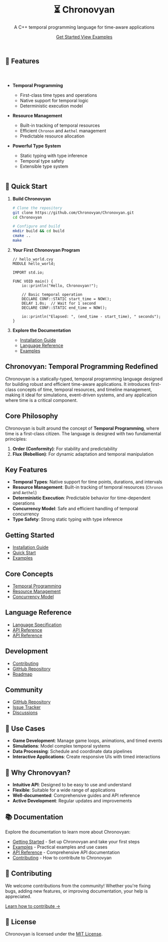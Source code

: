<div class="mdx-hero" style="text-align: center; margin: 2em 0 4em 0;">
    <h1>⏳ Chronovyan</h1>
    <p class="lead">A C++ temporal programming language for time-aware applications</p>
    <p>
        <a href="getting-started/installation/" class="md-button md-button--primary">
            Get Started
        </a>
        <a href="examples/" class="md-button">
            View Examples
        </a>
    </p>
</div>

## 🚀 Features

<div class="grid cards" style="display: grid; grid-template-columns: repeat(auto-fit, minmax(300px, 1fr)); gap: 1.5rem; margin: 2em 0;">

- **Temporal Programming**
  - First-class time types and operations
  - Native support for temporal logic
  - Deterministic execution model

- **Resource Management**
  - Built-in tracking of temporal resources
  - Efficient `Chronon` and `Aethel` management
  - Predictable resource allocation

- **Powerful Type System**
  - Static typing with type inference
  - Temporal type safety
  - Extensible type system

</div>

## 📖 Quick Start

1. **Build Chronovyan**
   ```bash
   # Clone the repository
   git clone https://github.com/Chronovyan/Chronovyan.git
   cd Chronovyan
   
   # Configure and build
   mkdir build && cd build
   cmake ..
   make
   ```

2. **Your First Chronovyan Program**
   ```chronovyan
   // hello_world.cvy
   MODULE hello_world;
   
   IMPORT std.io;
   
   FUNC VOID main() {
       io::println("Hello, Chronovyan!");
       
       // Basic temporal operation
       DECLARE CONF::STATIC start_time = NOW();
       DELAY 1.0s;  // Wait for 1 second
       DECLARE CONF::STATIC end_time = NOW();
       
       io::println("Elapsed: ", (end_time - start_time), " seconds");
   }
   ```

3. **Explore the Documentation**
   - [Installation Guide](getting-started/installation.md)
   - [Language Reference](reference/language_specification.md)
   - [Examples](examples/index.md)

## Chronovyan: Temporal Programming Redefined

Chronovyan is a statically-typed, temporal programming language designed for building robust and efficient time-aware applications. It introduces first-class concepts of time, temporal resources, and timeline management, making it ideal for simulations, event-driven systems, and any application where time is a critical component.

## Core Philosophy

Chronovyan is built around the concept of **Temporal Programming**, where time is a first-class citizen. The language is designed with two fundamental principles:

1. **Order (Conformity)**: For stability and predictability
2. **Flux (Rebellion)**: For dynamic adaptation and temporal manipulation

## Key Features

- **Temporal Types**: Native support for time points, durations, and intervals
- **Resource Management**: Built-in tracking of temporal resources (`Chronon` and `Aethel`)
- **Deterministic Execution**: Predictable behavior for time-dependent operations
- **Concurrency Model**: Safe and efficient handling of temporal concurrency
- **Type Safety**: Strong static typing with type inference

## Getting Started

- [Installation Guide](getting-started/installation.md)
- [Quick Start](getting-started/quickstart.md)
- [Examples](examples.md)

## Core Concepts

- [Temporal Programming](concepts/temporal_programming.md)
- [Resource Management](concepts/resource_management.md)
- [Concurrency Model](concepts/concurrency.md)

## Language Reference

- [Language Specification](reference/language_specification.md)
- [API Reference](reference/api_reference.md)
- [API Reference](reference/api_reference.md)

## Development

- [Contributing](CONTRIBUTING.md)
- [GitHub Repository](https://github.com/Chronovyan/Chronovyan.github.io)
- [Roadmap](https://github.com/Chronovyan/Chronovyan.github.io/blob/main/ROADMAP.md)

## Community

- [GitHub Repository](https://github.com/yourusername/chronovyan)
- [Issue Tracker](https://github.com/yourusername/chronovyan/issues)
- [Discussions](https://github.com/yourusername/chronovyan/discussions)

## 🎯 Use Cases

- **Game Development**: Manage game loops, animations, and timed events
- **Simulations**: Model complex temporal systems
- **Data Processing**: Schedule and coordinate data pipelines
- **Interactive Applications**: Create responsive UIs with timed interactions

## 🌟 Why Chronovyan?

- **Intuitive API**: Designed to be easy to use and understand
- **Flexible**: Suitable for a wide range of applications
- **Well-documented**: Comprehensive guides and API reference
- **Active Development**: Regular updates and improvements

## 📚 Documentation

Explore the documentation to learn more about Chronovyan:

- [Getting Started](getting-started/installation.md) - Set up Chronovyan and take your first steps
- [Examples](examples.md) - Practical examples and use cases
- [API Reference](api.md) - Comprehensive API documentation
- [Contributing](CONTRIBUTING.md) - How to contribute to Chronovyan

## 🤝 Contributing

We welcome contributions from the community! Whether you're fixing bugs, adding new features, or improving documentation, your help is appreciated.

[Learn how to contribute →](CONTRIBUTING.md)

## 📄 License

Chronovyan is licensed under the [MIT License](https://github.com/Chronovyan/Chronovyan.github.io/blob/main/LICENSE).
